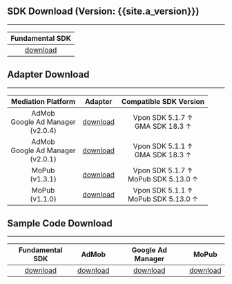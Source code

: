 ## SDK Download (Version: {{site.a_version}})
---

| Fundamental SDK |
|:---------------:|
|[download][1]    |


## Adapter Download
---

| Mediation Platform | Adapter | Compatible SDK Version|
|:------------------:|:-------:|:---:|
| AdMob <br> Google Ad Manager <br> (v2.0.4) | [download][2] | Vpon SDK 5.1.7 ↑ <br> GMA SDK 18.3 ↑ | 
| AdMob <br> Google Ad Manager <br> (v2.0.1) | [download][2] | Vpon SDK 5.1.1 ↑ <br> GMA SDK 18.3 ↑ | 
| MoPub <br> (v1.3.1)| [download][3] | Vpon SDK 5.1.7 ↑ <br> MoPub SDK 5.13.0 ↑ |
| MoPub <br> (v1.1.0)| [download][4] | Vpon SDK 5.1.1 ↑ <br> MoPub SDK 5.13.0 ↑ |

<!-- | Smatto | [download][5] | | -->


## Sample Code Download
---

| Fundamental SDK    | AdMob         | Google Ad Manager | MoPub        |
|:------------------:|:-------------:|:-----------------:|:------------:|
| [download][6]      | [download][7] | [download][7]     | [download][8]| 

<!-- 
Smaato        |
:-------------:|
[download][9] | -->


[1]: https://m.vpadn.com/sdk/vpadn-sdk-obf522-60401202-2104061203-7de1898.aar
[2]: https://github.com/vpon-sdk/Vpon-android-examples/tree/master/admob-adapter
[3]: https://github.com/vpon-sdk/Vpon-android-examples/tree/master/adapter/MoPub%20Adapter/v1.3.0
[4]: https://github.com/vpon-sdk/Vpon-android-examples/tree/master/adapter/MoPub%20Adapter/v1.1.0
[5]: https://github.com/vpon-sdk/Vpon-mobile-android-examples/tree/master/Adapter/SmaatoCustomEvents
[6]: https://github.com/vpon-sdk/Vpon-android-examples
[7]: https://github.com/vpon-sdk/Vpon-android-examples/tree/master/admobexample
[8]: https://github.com/vpon-sdk/Vpon-android-examples/tree/master/mopubexample
[9]: https://github.com/vpon-sdk/Vpon-mobile-android-examples/tree/master/Mediation/SmaatoExample
